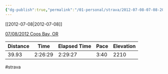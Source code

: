 ```yaml
---
{"dg-publish":true,"permalink":"/01-personal/strava/2012-07-08-07-08-2012-coos-bay-or/"}
---
```



[[2012-07-08\|2012-07-08]]

[07/08/2012 Coos Bay, OR](https://www.strava.com/activities/21278425)

| Distance | Time    | Elapsed Time | Pace | Elevation |
| -------- | ------- | ------------ | ---- | --------- |
| 39.93    | 2:26:29 | 2:29:27      | 3:40 | 2210      |




#strava
